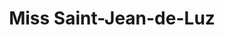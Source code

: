 ---
title: "Miss Saint-Jean-de-Luz"
url: /saint-jean-de-luz/miss-saint-jean-de-luz-avenue-andre-ithurralde/
shop: Kleidung
---